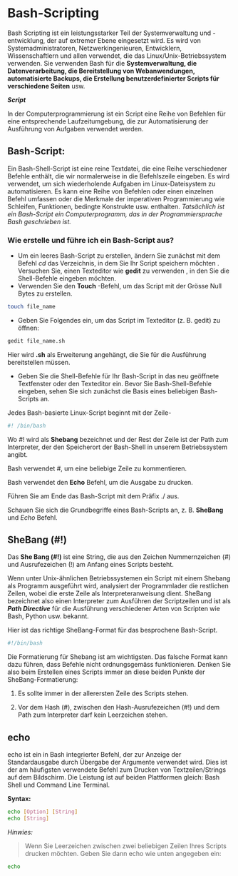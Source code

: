 # Bash-Scripting

Bash Scripting ist ein leistungsstarker Teil der Systemverwaltung und -entwicklung, der auf extremer Ebene eingesetzt wird. Es wird von Systemadministratoren, Netzwerkingenieuren, Entwicklern, Wissenschaftlern und allen verwendet, die das Linux/Unix-Betriebssystem verwenden. Sie verwenden Bash für die **Systemverwaltung, die Datenverarbeitung, die Bereitstellung von Webanwendungen, automatisierte Backups, die Erstellung benutzerdefinierter Scripts für verschiedene Seiten** usw.

**_Script_**

In der Computerprogrammierung ist ein Script eine Reihe von Befehlen für eine entsprechende Laufzeitumgebung, die zur Automatisierung der Ausführung von Aufgaben verwendet werden.

## Bash-Script:

Ein Bash-Shell-Script ist eine reine Textdatei, die eine Reihe verschiedener Befehle enthält, die wir normalerweise in die Befehlszeile eingeben. Es wird verwendet, um sich wiederholende Aufgaben im Linux-Dateisystem zu automatisieren. Es kann eine Reihe von Befehlen oder einen einzelnen Befehl umfassen oder die Merkmale der imperativen Programmierung wie Schleifen, Funktionen, bedingte Konstrukte usw. enthalten. _Tatsächlich ist ein Bash-Script ein Computerprogramm, das in der Programmiersprache Bash geschrieben ist._

### Wie erstelle und führe ich ein Bash-Script aus?

-   Um ein leeres Bash-Script zu erstellen, ändern Sie zunächst mit dem Befehl _cd_ das Verzeichnis, in dem Sie Ihr Script speichern möchten . Versuchen Sie, einen Texteditor wie **gedit** zu verwenden , in den Sie die Shell-Befehle eingeben möchten.
-   Verwenden Sie den **Touch** -Befehl, um das Script mit der Grösse Null Bytes zu erstellen.

```bash
touch file_name
```

-   Geben Sie Folgendes ein, um das Script im Texteditor (z. B. gedit) zu öffnen:

```bash
gedit file_name.sh
```

Hier wird **.sh** als Erweiterung angehängt, die Sie für die Ausführung bereitstellen müssen.

-   Geben Sie die Shell-Befehle für Ihr Bash-Script in das neu geöffnete Textfenster oder den Texteditor ein. Bevor Sie Bash-Shell-Befehle eingeben, sehen Sie sich zunächst die Basis eines beliebigen Bash-Scripts an.

Jedes Bash-basierte Linux-Script beginnt mit der Zeile-

```bash
#! /bin/bash
```

Wo #! wird als **Shebang** bezeichnet und der Rest der Zeile ist der Path zum Interpreter, der den Speicherort der Bash-Shell in unserem Betriebssystem angibt.

Bash verwendet #, um eine beliebige Zeile zu kommentieren.

Bash verwendet den **Echo** Befehl, um die Ausgabe zu drucken.

Führen Sie am Ende das Bash-Script mit dem Präfix ./ aus.

Schauen Sie sich die Grundbegriffe eines Bash-Scripts an, z. B. **SheBang** und _Echo_ Befehl.

## SheBang (#!)

Das **She Bang (#!)** ist eine String, die aus den Zeichen Nummernzeichen (#) und Ausrufezeichen (!) am Anfang eines Scripts besteht.

Wenn unter Unix-ähnlichen Betriebssystemen ein Script mit einem Shebang als Programm ausgeführt wird, analysiert der Programmlader die restlichen Zeilen, wobei die erste Zeile als Interpreteranweisung dient. SheBang bezeichnet also einen Interpreter zum Ausführen der Scriptzeilen und ist als **_Path Directive_** für die Ausführung verschiedener Arten von Scripten wie Bash, Python usw. bekannt.

Hier ist das richtige SheBang-Format für das besprochene Bash-Script.

```bash
#!/bin/bash
```

Die Formatierung für Shebang ist am wichtigsten. Das falsche Format kann dazu führen, dass Befehle nicht ordnungsgemäss funktionieren. Denken Sie also beim Erstellen eines Scripts immer an diese beiden Punkte der SheBang-Formatierung:

1. Es sollte immer in der allerersten Zeile des Scripts stehen.

2. Vor dem Hash (#), zwischen den Hash-Ausrufezeichen (#!) und dem Path zum Interpreter darf kein Leerzeichen stehen.

## echo

echo ist ein in Bash integrierter Befehl, der zur Anzeige der Standardausgabe durch Übergabe der Argumente verwendet wird. Dies ist der am häufigsten verwendete Befehl zum Drucken von Textzeilen/Strings auf dem Bildschirm. Die Leistung ist auf beiden Plattformen gleich: Bash Shell und Command Line Terminal.

**Syntax:**

```bash
echo [Option] [String]
echo [String]
```

_Hinwies:_

> Wenn Sie Leerzeichen zwischen zwei beliebigen Zeilen Ihres Scripts drucken möchten. Geben Sie dann echo wie unten angegeben ein:

```bash
echo
```
